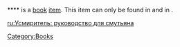**** is a [book](Lore_Books.md "wikilink") [item](Items.md "wikilink"). This
item can only be found in [](The_Great_Library.md) and in [](Black_Market_Bar.md).

[ru:Усмиритель: руководство для
смутьяна](ru:Усмиритель:_руководство_для_смутьяна "wikilink")

[Category:Books](Category:Books "wikilink")